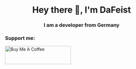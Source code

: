 <h1 align="center">Hey there 👋, I'm DaFeist</h1>
<h3 align="center">I am a developer from Germany</h3>

<h3 align="left">Support me:</h3>
<a href="https://www.buymeacoffee.com/dafeist" target="_blank"><img src="https://cdn.buymeacoffee.com/buttons/v2/default-yellow.png" alt="Buy Me A Coffee" style="height: 60px !important;width: 217px !important;" ></a>
